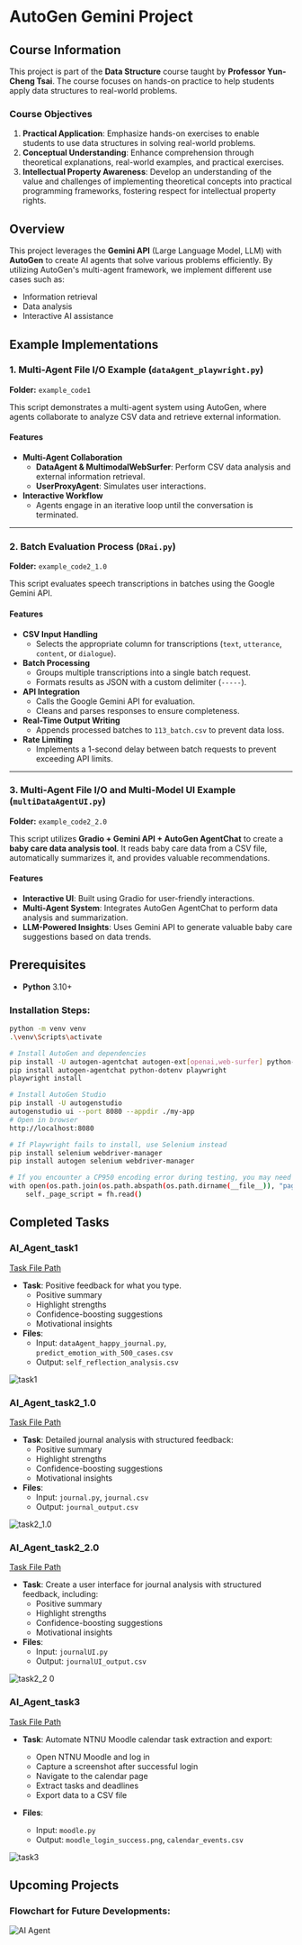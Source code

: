 # AutoGen Gemini Project

## Course Information
This project is part of the **Data Structure** course taught by **Professor Yun-Cheng Tsai**. The course focuses on hands-on practice to help students apply data structures to real-world problems.

### Course Objectives
1. **Practical Application**: Emphasize hands-on exercises to enable students to use data structures in solving real-world problems.
2. **Conceptual Understanding**: Enhance comprehension through theoretical explanations, real-world examples, and practical exercises.
3. **Intellectual Property Awareness**: Develop an understanding of the value and challenges of implementing theoretical concepts into practical programming frameworks, fostering respect for intellectual property rights.

## Overview
This project leverages the **Gemini API** (Large Language Model, LLM) with **AutoGen** to create AI agents that solve various problems efficiently. By utilizing AutoGen's multi-agent framework, we implement different use cases such as:
- Information retrieval
- Data analysis
- Interactive AI assistance

## Example Implementations

### 1. Multi-Agent File I/O Example (`dataAgent_playwright.py`)
**Folder:** `example_code1`

This script demonstrates a multi-agent system using AutoGen, where agents collaborate to analyze CSV data and retrieve external information.

#### Features
- **Multi-Agent Collaboration**
  - **DataAgent & MultimodalWebSurfer**: Perform CSV data analysis and external information retrieval.
  - **UserProxyAgent**: Simulates user interactions.
- **Interactive Workflow**
  - Agents engage in an iterative loop until the conversation is terminated.

---

### 2. Batch Evaluation Process (`DRai.py`)
**Folder:** `example_code2_1.0`

This script evaluates speech transcriptions in batches using the Google Gemini API.

#### Features
- **CSV Input Handling**
  - Selects the appropriate column for transcriptions (`text`, `utterance`, `content`, or `dialogue`).
- **Batch Processing**
  - Groups multiple transcriptions into a single batch request.
  - Formats results as JSON with a custom delimiter (`-----`).
- **API Integration**
  - Calls the Google Gemini API for evaluation.
  - Cleans and parses responses to ensure completeness.
- **Real-Time Output Writing**
  - Appends processed batches to `113_batch.csv` to prevent data loss.
- **Rate Limiting**
  - Implements a 1-second delay between batch requests to prevent exceeding API limits.

---

### 3. Multi-Agent File I/O and Multi-Model UI Example (`multiDataAgentUI.py`)
**Folder:** `example_code2_2.0`

This script utilizes **Gradio + Gemini API + AutoGen AgentChat** to create a **baby care data analysis tool**. It reads baby care data from a CSV file, automatically summarizes it, and provides valuable recommendations.

#### Features
- **Interactive UI**: Built using Gradio for user-friendly interactions.
- **Multi-Agent System**: Integrates AutoGen AgentChat to perform data analysis and summarization.
- **LLM-Powered Insights**: Uses Gemini API to generate valuable baby care suggestions based on data trends.


## Prerequisites
- **Python** 3.10+

### Installation Steps:
```bash
python -m venv venv
.\venv\Scripts\activate

# Install AutoGen and dependencies
pip install -U autogen-agentchat autogen-ext[openai,web-surfer] python-dotenv
pip install autogen-agentchat python-dotenv playwright
playwright install

# Install AutoGen Studio
pip install -U autogenstudio
autogenstudio ui --port 8080 --appdir ./my-app
# Open in browser
http://localhost:8080

# If Playwright fails to install, use Selenium instead
pip install selenium webdriver-manager
pip install autogen selenium webdriver-manager

# If you encounter a CP950 encoding error during testing, you may need to modify the playwright_controller.py file in the virtual environment. The issue might occur at line 68, where with open is used. Modify it as follows to ensure UTF-8 encoding
with open(os.path.join(os.path.abspath(os.path.dirname(__file__)), "page_script.js"), "r", encoding="utf-8") as fh:
    self._page_script = fh.read()
```
## Completed Tasks

### **AI_Agent_task1**
[Task File Path](https://github.com/KyleHung7/data-structure/tree/main/AI_Agent_task1)
- **Task**: Positive feedback for what you type.
  - Positive summary
  - Highlight strengths
  - Confidence-boosting suggestions
  - Motivational insights
- **Files**:
  - Input: `dataAgent_happy_journal.py`, `predict_emotion_with_500_cases.csv`
  - Output: `self_reflection_analysis.csv`

![task1](https://github.com/user-attachments/assets/b8d06ad7-2e06-4e9b-be4a-8924cbcd0af5)


### **AI_Agent_task2_1.0**
[Task File Path](https://github.com/KyleHung7/data-structure/tree/main/AI_Agent_task2_1.0)
- **Task**: Detailed journal analysis with structured feedback:
  - Positive summary
  - Highlight strengths
  - Confidence-boosting suggestions
  - Motivational insights
- **Files**:
  - Input: `journal.py`, `journal.csv`
  - Output: `journal_output.csv`

![task2_1.0](https://github.com/user-attachments/assets/684163d5-0af5-418e-ac3b-995574890f3f)

### **AI_Agent_task2_2.0**
[Task File Path](https://github.com/KyleHung7/data-structure/tree/main/AI_Agent_task2_2.0)
- **Task**: Create a user interface for journal analysis with structured feedback, including:
  - Positive summary
  - Highlight strengths
  - Confidence-boosting suggestions
  - Motivational insights
- **Files**:
  - Input: `journalUI.py`
  - Output: `journalUI_output.csv`

![task2_2 0](https://github.com/user-attachments/assets/88d1970d-a1f7-43fd-923a-77c4affce10c)

### **AI_Agent_task3**
[Task File Path](https://github.com/KyleHung7/data-structure/tree/main/AI_Agent_task3)
- **Task**: Automate NTNU Moodle calendar task extraction and export:
  - Open NTNU Moodle and log in
  - Capture a screenshot after successful login
  - Navigate to the calendar page
  - Extract tasks and deadlines
  - Export data to a CSV file

- **Files**:
  - Input: `moodle.py`
  - Output: `moodle_login_success.png`, `calendar_events.csv`

![task3](https://github.com/user-attachments/assets/863fa45a-917c-483f-abe4-6370979b48c9)


   
## Upcoming Projects

### Flowchart for Future Developments:
![AI Agent](https://github.com/user-attachments/assets/55a6fda6-8e58-402e-8a32-1cdbd18dde6d)



